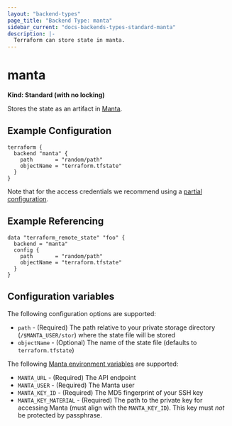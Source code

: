 ```yaml
---
layout: "backend-types"
page_title: "Backend Type: manta"
sidebar_current: "docs-backends-types-standard-manta"
description: |-
  Terraform can store state in manta.
---
```


# manta

**Kind: Standard (with no locking)**

Stores the state as an artifact in [Manta](https://www.joyent.com/manta).

## Example Configuration

```hcl
terraform {
  backend "manta" {
    path       = "random/path"
    objectName = "terraform.tfstate"
  }
}
```

Note that for the access credentials we recommend using a
[partial configuration](docs/backends/config.html).

## Example Referencing

```hcl
data "terraform_remote_state" "foo" {
  backend = "manta"
  config {
    path       = "random/path"
    objectName = "terraform.tfstate"
  }
}
```

## Configuration variables

The following configuration options are supported:

 * `path` - (Required) The path relative to your private storage directory (`/$MANTA_USER/stor`) where the state file will be stored
 * `objectName` - (Optional) The name of the state file (defaults to `terraform.tfstate`)

The following [Manta environment variables](https://apidocs.joyent.com/manta/#setting-up-your-environment) are supported:

 * `MANTA_URL` - (Required) The API endpoint
 * `MANTA_USER` - (Required) The Manta user
 * `MANTA_KEY_ID` - (Required) The MD5 fingerprint of your SSH key
 * `MANTA_KEY_MATERIAL` - (Required) The path to the private key for accessing Manta (must align with the `MANTA_KEY_ID`). This key must *not* be protected by passphrase.
